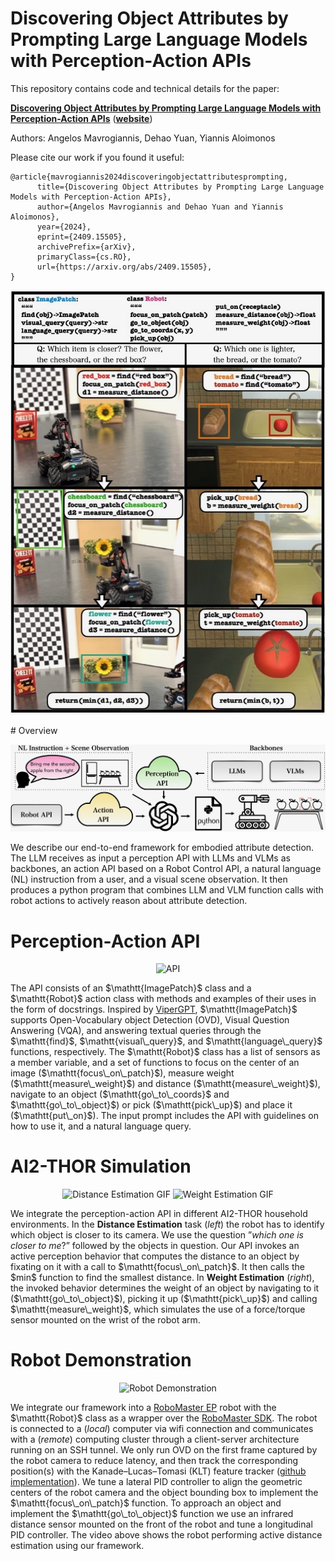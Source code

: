 # Discovering Object Attributes by Prompting Large Language Models with Perception-Action APIs

This repository contains code and technical details for the paper:

**[Discovering Object Attributes by Prompting Large Language Models with Perception-Action APIs](https://arxiv.org/abs/2409.15505)** (**[website](https://prg.cs.umd.edu/EmbodiedAttributeDetection)**)

Authors: Angelos Mavrogiannis, Dehao Yuan, Yiannis Aloimonos

Please cite our work if you found it useful:
```
@article{mavrogiannis2024discoveringobjectattributesprompting,
      title={Discovering Object Attributes by Prompting Large Language Models with Perception-Action APIs}, 
      author={Angelos Mavrogiannis and Dehao Yuan and Yiannis Aloimonos},
      year={2024},
      eprint={2409.15505},
      archivePrefix={arXiv},
      primaryClass={cs.RO},
      url={https://arxiv.org/abs/2409.15505},
}
```
<p align="center">
  <img src="/images/attributes_cover.jpeg" alt="Cover" />
</p>
# Overview
<p align="center">
  <img src="/images/attributes_pipeline.jpeg" alt="Pipeline" />
</p>
We describe our end-to-end framework for embodied attribute detection. The LLM receives as input a perception API with LLMs and VLMs as backbones, an action API based on a Robot Control API, a natural language (NL) instruction from a user, and a visual scene observation. It then produces a python program that combines LLM and VLM function calls with robot actions to actively reason about attribute detection.

# Perception-Action API
<p align="center">
  <img src="/images/api.gif" alt="API" />
</p>
The API consists of an $\mathtt{ImagePatch}$ class and a $\mathtt{Robot}$ action class with methods and examples of their uses in the form of docstrings. Inspired by <a href="https://viper.cs.columbia.edu">ViperGPT</a>, $\mathtt{ImagePatch}$ supports Open-Vocabulary object Detection (OVD), Visual Question Answering (VQA), and answering textual queries through the $\mathtt{find}$, $\mathtt{visual\_query}$, and $\mathtt{language\_query}$ functions, respectively. The $\mathtt{Robot}$ class has a list of sensors as a member variable, and a set of functions to focus on the center of an image ($\mathtt{focus\_on\_patch}$), measure weight ($\mathtt{measure\_weight}$) and distance ($\mathtt{measure\_weight}$), navigate to an object ($\mathtt{go\_to\_coords}$ and $\mathtt{go\_to\_object}$) or pick ($\mathtt{pick\_up}$) and place it ($\mathtt{put\_on}$). The input prompt includes the API with guidelines on how to use it, and a natural language query.

# AI2-THOR Simulation
<p align="center">
  <img src="distance.gif" alt="Distance Estimation GIF" width="300px">
  <img src="weight.gif" alt="Weight Estimation GIF" width="300px">
</p>
We integrate the perception-action API in different AI2-THOR household environments. In the <b>Distance Estimation</b> task (<em>left</em>) the robot has to identify which object is closer to its camera. We use the question ”<em>which one is closer to me</em>?” followed by the objects in question. Our API invokes an active perception behavior that computes the distance to an object by fixating on it with a call to $\mathtt{focus\_on\_patch}$. It then calls the $min$ function to find the smallest distance. In <b>Weight Estimation</b> (<em>right</em>), the invoked behavior determines the weight of an object by navigating to it ($\mathtt{go\_to\_object}$), picking it up ($\mathtt{pick\_up}$) and calling $\mathtt{measure\_weight}$, which simulates the use of a force/torque sensor mounted on the wrist of the robot arm.

# Robot Demonstration
<p align="center">
  <img src="/images/icra_demonstration" alt="Robot Demonstration" />
</p>
We integrate our framework into a <a href="https://www.dji.com/robomaster-ep">RoboMaster EP</a> robot with the $\mathtt{Robot}$ class as a wrapper over the <a href="https://github.com/dji-sdk/RoboMaster-SDK">RoboMaster SDK</a>. The robot is connected to a (<em>local</em>) computer via wifi connection and communicates with a (<em>remote</em>) computing cluster through a client-server architecture running on an SSH tunnel. We only run OVD on the first frame captured by the robot camera to reduce latency, and then track the corresponding position(s) with the Kanade–Lucas–Tomasi (KLT) feature tracker (<a href="https://github.com/ZheyuanXie/KLT-Feature-Tracking">github implementation</a>). We tune a lateral PID controller to align the geometric centers of the robot camera and the object bounding box to implement the $\mathtt{focus\_on\_patch}$ function. To approach an object and implement the $\mathtt{go\_to\_object}$ function we use an infrared distance sensor mounted on the front of the robot and tune a longitudinal PID controller. The video above shows the robot performing active distance estimation using our framework.
